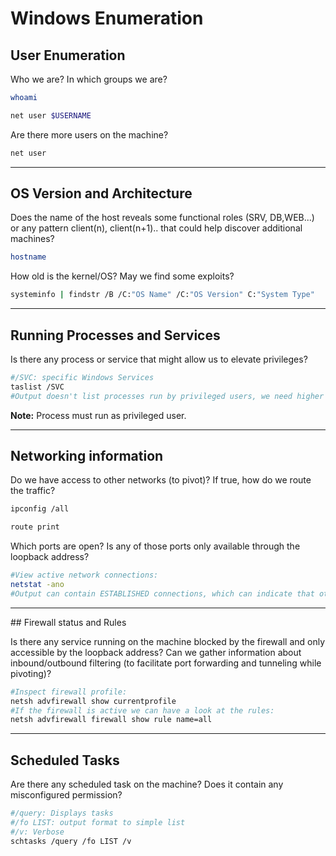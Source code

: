 # Windows Enumeration

## User Enumeration

Who we are? In which groups we are?
```bash
whoami

net user $USERNAME
```

Are there more users on the machine?

```bash
net user
```

_____

## OS Version and Architecture

Does the name of the host reveals some functional roles (SRV, DB,WEB...) or any pattern client(n), client(n+1).. that could help discover additional machines?

```bash
hostname
```

How old is the kernel/OS? May we find some exploits?

```bash
systeminfo | findstr /B /C:"OS Name" /C:"OS Version" C:"System Type"
```

_____

## Running Processes and Services

Is there any process or service that might allow us to elevate privileges?

```bash
#/SVC: specific Windows Services
taslist /SVC
#Output doesn't list processes run by privileged users, we need higher privileges to gather this information.
```

**Note:** Process must run as privileged user.

_____

## Networking information

Do we have access to other networks (to pivot)? If true, how do we route the traffic?

```bash
ipconfig /all

route print
```

Which ports are open? Is any of those ports only available through the loopback address?

```bash
#View active network connections:
netstat -ano
#Output can contain ESTABLISHED connections, which can indicate that other users are connected to this machine and we can try to target later.
```

_____

## Firewall status and Rules

Is there any service running on the machine blocked by the firewall and only accessible by the loopback address? Can we gather information about inbound/outbound filtering (to facilitate port forwarding and tunneling while pivoting)?

```bash
#Inspect firewall profile:
netsh advfirewall show currentprofile
#If the firewall is active we can have a look at the rules:
netsh advfirewall firewall show rule name=all
```

_____

## Scheduled Tasks

Are there any scheduled task on the machine? Does it contain any misconfigured permission?

```bash
#/query: Displays tasks
#/fo LIST: output format to simple list
#/v: Verbose
schtasks /query /fo LIST /v
```
